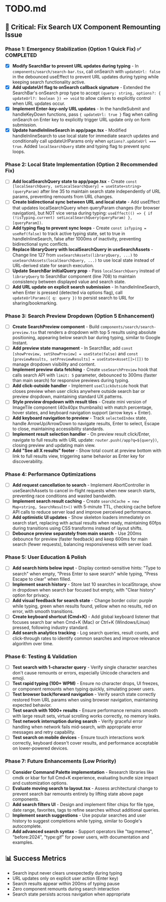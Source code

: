 # TODO.md

## 🚨 Critical: Fix Search UX Component Remounting Issue

### Phase 1: Emergency Stabilization (Option 1 Quick Fix) ✅ COMPLETED
- [x] **Modify SearchBar to prevent URL updates during typing** - In `components/search/search-bar.tsx`, call onSearch with `updateUrl: false` in the debounced useEffect to prevent URL updates during typing while keeping search functionality active.
- [x] **Add updateUrl flag to onSearch callback signature** - Extended the SearchBar's onSearch prop type to accept `(query: string, options?: { updateUrl?: boolean }) => void` to allow callers to explicitly control when URL updates occur.
- [x] **Implement Enter-key-only URL updates** - In the handleSubmit and handleKeyDown functions, pass `{ updateUrl: true }` flag when calling onSearch on Enter key to explicitly trigger URL update only on form submission.
- [x] **Update handleInlineSearch in app/page.tsx** - Modified handleInlineSearch to use local state for immediate search updates and conditionally call updateUrlParams only when `options?.updateUrl === true`. Added `localSearchQuery` state and typing flag to prevent sync loops.

### Phase 2: Local State Implementation (Option 2 Recommended Fix)
- [ ] **Add localSearchQuery state to app/page.tsx** - Create `const [localSearchQuery, setLocalSearchQuery] = useState<string>(queryParam)` after line 35 to maintain search state independently of URL params, preventing remounts from URL changes.
- [ ] **Create bidirectional sync between URL and local state** - Add useEffect that updates localSearchQuery when queryParam changes (for browser navigation), but NOT vice versa during typing: `useEffect(() => { if (!isTyping.current) setLocalSearchQuery(queryParam) }, [queryParam])`.
- [ ] **Add typing flag to prevent sync loops** - Create `const isTyping = useRef(false)` to track active typing state, set to true in handleInlineSearch, false after 1000ms of inactivity, preventing bidirectional sync conflicts.
- [ ] **Replace libraryQuery with localSearchQuery in useSearchAssets** - Change line 127 from `useSearchAssets(libraryQuery, ...)` to `useSearchAssets(localSearchQuery, ...)` to use local state instead of URL-derived state for search execution.
- [ ] **Update SearchBar initialQuery prop** - Pass `localSearchQuery` instead of `libraryQuery` to SearchBar component (line 708) to maintain consistency between displayed value and search state.
- [ ] **Add URL update on explicit search submission** - In handleInlineSearch, when Enter is pressed (detected via options flag), call `updateUrlParams({ q: query })` to persist search to URL for sharing/bookmarking.

### Phase 3: Search Preview Dropdown (Option 5 Enhancement)
- [ ] **Create SearchPreview component** - Build `components/search/search-preview.tsx` that renders a dropdown with top 5 results using absolute positioning, appearing below search bar during typing, similar to Google Instant.
- [ ] **Add preview state management** - In SearchBar, add `const [showPreview, setShowPreview] = useState(false)` and `const [previewResults, setPreviewResults] = useState<Asset[]>([])` to manage dropdown visibility and content.
- [ ] **Implement preview data fetching** - Create `useSearchPreview` hook that calls search API with `limit: 5` parameter, debounced to 300ms (faster than main search) for responsive previews during typing.
- [ ] **Add click-outside handler** - Implement `useClickOutside` hook that closes preview when user clicks anywhere outside search bar or preview dropdown, maintaining standard UX patterns.
- [ ] **Style preview dropdown with result tiles** - Create mini version of ImageTile component (40x40px thumbnails) with match percentage, hover states, and keyboard navigation support (arrow keys + Enter).
- [ ] **Add keyboard navigation to preview** - Track `selectedIndex` state, handle ArrowUp/ArrowDown to navigate results, Enter to select, Escape to close, maintaining accessibility standards.
- [ ] **Implement result selection handler** - On preview result click/Enter, navigate to full results with URL update: `router.push(/app?q=${query})`, closing preview and updating main view.
- [ ] **Add "See all X results" footer** - Show total count at preview bottom with link to full results view, triggering same behavior as Enter key for discoverability.

### Phase 4: Performance Optimizations
- [ ] **Add request cancellation to search** - Implement AbortController in useSearchAssets to cancel in-flight requests when new search starts, preventing race conditions and wasted bandwidth.
- [ ] **Implement search result caching** - Create `searchCache = new Map<string, SearchResult>()` with 5-minute TTL, checking cache before API calls to reduce server load and improve perceived performance.
- [ ] **Add optimistic UI updates** - Show skeleton loaders immediately on search start, replacing with actual results when ready, maintaining 60fps during transitions using CSS transforms instead of layout shifts.
- [ ] **Debounce preview separately from main search** - Use 200ms debounce for preview (faster feedback) and keep 600ms for main search (fewer requests), balancing responsiveness with server load.

### Phase 5: User Education & Polish
- [ ] **Add search hints below input** - Display context-sensitive hints: "Type to search" when empty, "Press Enter to save search" while typing, "Press Escape to clear" when filled.
- [ ] **Implement search history** - Store last 10 searches in localStorage, show in dropdown when search bar focused but empty, with "Clear history" option for privacy.
- [ ] **Add visual feedback for search state** - Change border color: purple while typing, green when results found, yellow when no results, red on error, with smooth transitions.
- [ ] **Create keyboard shortcut (Cmd+K)** - Add global keyboard listener that focuses search bar when Cmd+K (Mac) or Ctrl+K (Windows/Linux) pressed, following industry standard.
- [ ] **Add search analytics tracking** - Log search queries, result counts, and click-through rates to identify common searches and improve relevance algorithm over time.

### Phase 6: Testing & Validation
- [ ] **Test search with 1-character query** - Verify single character searches don't cause remounts or errors, especially Unicode characters and emoji.
- [ ] **Test rapid typing (100+ WPM)** - Ensure no character drops, UI freezes, or component remounts when typing quickly, simulating power users.
- [ ] **Test browser back/forward navigation** - Verify search state correctly restored from URL params when using browser navigation, maintaining expected behavior.
- [ ] **Test search with 1000+ results** - Ensure performance remains smooth with large result sets, virtual scrolling works correctly, no memory leaks.
- [ ] **Test network interruption during search** - Verify graceful error handling when network fails mid-search, with appropriate error messages and retry capability.
- [ ] **Test search on mobile devices** - Ensure touch interactions work correctly, keyboard doesn't cover results, and performance acceptable on lower-powered devices.

### Phase 7: Future Enhancements (Low Priority)
- [ ] **Consider Command Palette implementation** - Research libraries like cmdk or kbar for full Cmd+K experience, evaluating bundle size impact and customization options.
- [ ] **Evaluate moving search to layout.tsx** - Assess architectural change to prevent search bar remounts entirely by lifting state above page components.
- [ ] **Add search filters UI** - Design and implement filter chips for file type, date range, favorites, tags to refine searches without additional queries.
- [ ] **Implement search suggestions** - Use popular searches and user history to suggest completions while typing, similar to Google's autocomplete.
- [ ] **Add advanced search syntax** - Support operators like "tag:memes", "before:2024", "type:gif" for power users, with documentation and examples.

## 📊 Success Metrics
- Search input never clears unexpectedly during typing
- URL updates only on explicit user action (Enter key)
- Search results appear within 200ms of typing pause
- Zero component remounts during search interaction
- Search state persists across navigation when appropriate
